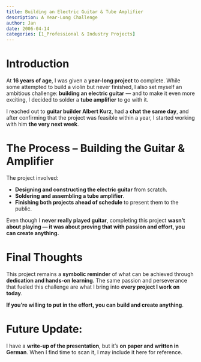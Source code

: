 ```yaml
---
title: Building an Electric Guitar & Tube Amplifier
description: A Year-Long Challenge
author: Jan
date: 2006-04-14
categories: [1_Professional & Industry Projects]
---
```


# Introduction

At **16 years of age**, I was given a **year-long project** to complete. While some attempted to 
build a violin but never finished, I also set myself an ambitious challenge: **building an electric 
guitar** — and to make it even more exciting, I decided to solder a **tube amplifier** to go with it.

I reached out to **guitar builder Albert Kurz**, had a **chat the same day**, and after 
confirming that the project was feasible within a year, I started working with him **the very next 
week**.

# The Process – Building the Guitar & Amplifier

The project involved:

- **Designing and constructing the electric guitar** from scratch.
- **Soldering and assembling a tube amplifier**.
- **Finishing both projects ahead of schedule** to present them to the public.

Even though I **never really played guitar**, completing this project **wasn’t about playing — it 
was about proving that with passion and effort, you can create anything.**

# Final Thoughts

This project remains a **symbolic reminder** of what can be achieved through **dedication and 
hands-on learning**. The same passion and perseverance that fueled this challenge are what I 
bring into **every project I work on today**.

**If you’re willing to put in the effort, you can build and create anything**.

# Future Update:

I have a **write-up of the presentation**, but it’s **on paper and written in German**. When I 
find time to scan it, I may include it here for reference.
